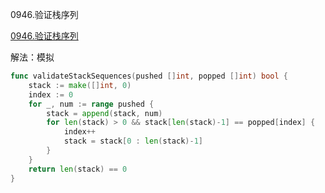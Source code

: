 0946.验证栈序列

[0946.验证栈序列](https://leetcode.cn/problems/validate-stack-sequences/)

解法：模拟



```go
func validateStackSequences(pushed []int, popped []int) bool {
	stack := make([]int, 0)
	index := 0
	for _, num := range pushed {
		stack = append(stack, num)
		for len(stack) > 0 && stack[len(stack)-1] == popped[index] {
			index++
			stack = stack[0 : len(stack)-1]
		}
	}
	return len(stack) == 0
}
```
